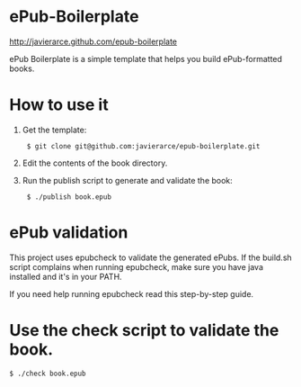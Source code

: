 ePub-Boilerplate
================

http://javierarce.github.com/epub-boilerplate

ePub Boilerplate is a simple template that helps you build ePub-formatted books.

How to use it
================

1. Get the template:

        $ git clone git@github.com:javierarce/epub-boilerplate.git

2. Edit the contents of the book directory.

3. Run the publish script to generate and validate the book:

        $ ./publish book.epub

ePub validation
================

This project uses epubcheck to validate the generated ePubs. If the build.sh script complains when running epubcheck, make sure you have java installed and it's in your PATH.

If you need help running epubcheck read this step-by-step guide.

Use the check script to validate the book.
================

    $ ./check book.epub
